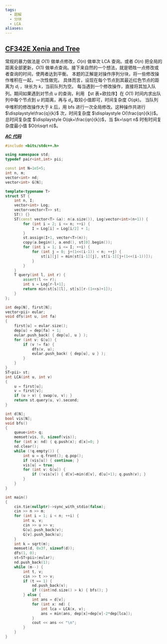 ```yaml
---
tags:
  - 题解
  - 分块
  - LCA
aliases:
---
```

## [CF342E Xenia and Tree](https://codeforces.com/problemset/problem/342/E)

常规的暴力做法是 $O(1)$ 做单点修改，$O(n)$ 做单次 LCA 查询。或者 $O(n)$ 把全局的距离全部更新，$O(1)$ 做单点查询。接下来自然的一个想法，就是牺牲一点修改或者查询的时间，使两者达到平衡。
本题的正解是对操作序列分块，将一些修改操作堆积在一起，一次性做完。
具体而言，设现在每个节点到其最近红色节点的距离为 $d_i$ ，块长为 $k$，当前队列为空。
每当遇到一个修改操作，直接将其加入队列。期间如果遇到对节点 $u$ 的查询，利用 【st 表+欧拉序】在 $O(1)$ 时间内求出队列中每个节点到 $u$ 的距离，再与 $d_u$ 取较小值即可，时间复杂度 $O(qk)$。
当队列中堆积的修改操作大于 $k$ 后，用 bfs 进行一次全局修改。这种操作共进行 $\displaystyle\frac{q}{k}$ 次，时间复杂度 $\displaystyle O(\frac{qn}{k})$。
总时间复杂度 $\displaystyle O(qk+\frac{qn}{k})$，当 $k=\sqrt n$ 时有时间复杂度最小值 $O(n\sqrt n)$。

[***AC 代码***](https://codeforces.com/contest/342/submission/309975042)

```cpp
#include <bits/stdc++.h>

using namespace std;
typedef pair<int,int> pii;

const int N=1e5+5;
int n, m;
vector<int> nd;
vector<int> G[N];

template<typename T>
struct ST {
    int n, I;
    vector<int> Log;
    vector<vector<T>> st;
    ST() {}
    ST(const vector<T> &a): n(a.size()), Log(vector<int>(n+1)) {
        for (int i = 2; i <= n; ++i) {
            I = Log[i] = Log[i/2] + 1;
        }
        st.assign(I+1, vector<T>(n));
        copy(a.begin(), a.end(), st[0].begin());
        for (int i = 1; i <= I; ++i) {
            for (int j = 0; j+(1<<(i-1)) < n; ++j) {
                st[i][j] = min(st[i-1][j], st[i-1][j+(1<<(i-1))]);
            }
        }
    }
    T query(int l, int r) {
        assert(l <= r);
        int s = Log[r-l+1];
        return min(st[s][l], st[s][r-(1<<s)+1]);
    }
};

int dep[N], first[N];
vector<pii> eular;
void dfs(int u, int fa)
{
    first[u] = eular.size();
    dep[u] = dep[fa] + 1;
    eular.push_back( { dep[u], u } );
    for (int v: G[u]) {
        if (v != fa) {
            dfs(v, u);
            eular.push_back( { dep[u], u } );
        }
    }
}
ST<pii> st;
int LCA(int u, int v)
{
    u = first[u];
    v = first[v];
    if (u > v) { swap(u, v); }
    return st.query(u, v).second;
}

int d[N];
bool vis[N];
void bfs()
{
    queue<int> q;
    memset(vis, 0, sizeof(vis));
    for (int x: nd) { q.push(x); d[x]=0; }
    nd.clear();
    while (!q.empty()) {
        int u = q.front(); q.pop();
        if (vis[u]) { continue; }
        vis[u] = true;
        for (int v: G[u]) {
            if (!vis[v]) { d[v]=min(d[v], d[u]+1); q.push(v); }
        }
    }
}

int main()
{
	cin.tie(nullptr)->sync_with_stdio(false);
    cin >> n >> m;
    for (int i = 1; i < n; ++i) {
        int u, v;
        cin >> u >> v;
        G[u].push_back(v);
        G[v].push_back(u);
    }
    int k = sqrt(m);
    memset(d, 0x3f, sizeof(d));
    dfs(1, 0);
    st=ST<pii>(eular);
    nd.push_back(1);
    while (m--) {
        int t, v;
        cin >> t >> v;
        if (t == 1) {
            nd.push_back(v);
            if ((int)nd.size() > k) { bfs(); }
        } else {
            int ans = d[v];
            for (int x: nd) {
                int lca = LCA(x, v);
                ans = min(ans, dep[x]+dep[v]-2*dep[lca]);
            }
            cout << ans << "\n";
        }
    }
}
```
